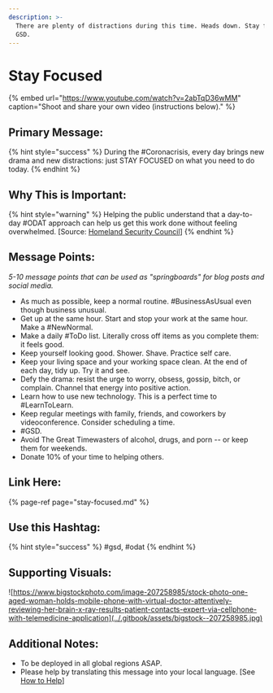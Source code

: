 ```yaml
---
description: >-
  There are plenty of distractions during this time. Heads down. Stay focused.
  GSD.
---
```


# Stay Focused

{% embed url="https://www.youtube.com/watch?v=2abTqD36wMM" caption="Shoot and share your own video \(instructions below\)." %}

## Primary Message:

{% hint style="success" %}
During the \#Coronacrisis, every day brings new drama and new distractions: just STAY FOCUSED on what you need to do today.
{% endhint %}

## Why This is Important:

{% hint style="warning" %}
Helping the public understand that a day-to-day \#ODAT approach can help us get this work done without feeling overwhelmed. \[Source: [Homeland Security Council](https://www.cdc.gov/flu/pandemic-resources/pdf/pandemic-influenza-strategy-2005.pdf)\]
{% endhint %}

## Message Points:

_5-10 message points that can be used as "springboards" for blog posts and social media._ 

* As much as possible, keep a normal routine. \#BusinessAsUsual even though business unusual.
* Get up at the same hour. Start and stop your work at the same hour. Make a \#NewNormal.
* Make a daily \#ToDo list. Literally cross off items as you complete them: it feels good.
* Keep yourself looking good. Shower. Shave. Practice self care. 
* Keep your living space and your working space clean. At the end of each day, tidy up. Try it and see.
* Defy the drama: resist the urge to worry, obsess, gossip, bitch, or complain. Channel that energy into positive action. 
* Learn how to use new technology. This is a perfect time to \#LearnToLearn.
* Keep regular meetings with family, friends, and coworkers by videoconference. Consider scheduling a time.
* \#GSD.
* Avoid The Great Timewasters of alcohol, drugs, and porn -- or keep them for weekends.
* Donate 10% of your time to helping others.

## Link Here:

{% page-ref page="stay-focused.md" %}

## Use this Hashtag:

{% hint style="success" %}
\#gsd, \#odat
{% endhint %}

## Supporting Visuals:

![https://www.bigstockphoto.com/image-207258985/stock-photo-one-aged-woman-holds-mobile-phone-with-virtual-doctor-attentively-reviewing-her-brain-x-ray-results-patient-contacts-expert-via-cellphone-with-telemedicine-application](../.gitbook/assets/bigstock--207258985.jpg)

## Additional Notes:

* To be deployed in all global regions ASAP.
* Please help by translating this message into your local language. \[See [How to Help](../how-to-help.md)\]

